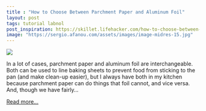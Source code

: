 ```yaml
---
title : "How to Choose Between Parchment Paper and Aluminum Foil"
layout: post
tags: tutorial labnol
post_inspiration: https://skillet.lifehacker.com/how-to-choose-between-parchment-paper-and-aluminum-foil-1846635447
image: "https://sergio.afanou.com/assets/images/image-midres-15.jpg"
---
```


<img src="https://i.kinja-img.com/gawker-media/image/upload/s--1-upT29S--/c_fit,fl_progressive,q_80,w_636/wid6mndxpjwfkteiv2rr.jpg" /><p>In a lot of cases, parchment paper and aluminum foil are interchangeable. Both can be used to line baking sheets to prevent food from sticking to the pan (and make clean-up easier), but I always have both in my kitchen because parchment paper can do things that foil cannot, and vice versa. And, though we have fairly…</p><p><a href="https://skillet.lifehacker.com/how-to-choose-between-parchment-paper-and-aluminum-foil-1846635447">Read more...</a></p>